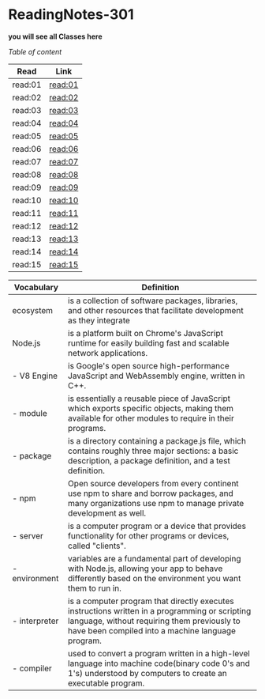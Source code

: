 # ReadingNotes-301

**you will see all Classes here**

*Table of content*
 
 Read      |  Link
 ----------|--------------
 read:01   |  [read:01](https://amalmalmomani.github.io/ReadingNotes-301/read-01)
 read:02   |  [read:02](https://amalmalmomani.github.io/ReadingNotes-301/read-02)
 read:03   |  [read:03](https://amalmalmomani.github.io/ReadingNotes-301/read-03)
 read:04   |  [read:04](https://amalmalmomani.github.io/ReadingNotes-301/read-04)
 read:05   |  [read:05](https://amalmalmomani.github.io/ReadingNotes-301/read-05)
 read:06   |  [read:06](https://amalmalmomani.github.io/ReadingNotes-301/read-06)
 read:07   |  [read:07](https://amalmalmomani.github.io/ReadingNotes-301/read-07)
 read:08   |  [read:08](https://amalmalmomani.github.io/ReadingNotes-301/read-08)
 read:09   |  [read:09](https://amalmalmomani.github.io/ReadingNotes-301/read-09)
 read:10   |  [read:10](https://amalmalmomani.github.io/ReadingNotes-301/read-10)
 read:11   |  [read:11](https://amalmalmomani.github.io/ReadingNotes-301/read-11)
 read:12   |  [read:12](https://amalmalmomani.github.io/ReadingNotes-301/read-12)
 read:13   |  [read:13](https://amalmalmomani.github.io/ReadingNotes-301/read-13)
 read:14   |  [read:14](https://amalmalmomani.github.io/ReadingNotes-301/read-14)
 read:15   |  [read:15](https://amalmalmomani.github.io/ReadingNotes-301/read-15)



   Vocabulary   |  Definition
 ---------------|--------------
     ecosystem  | is a collection of software packages, libraries, and other resources that facilitate development as they integrate                     | with each other. 
     Node.js    | is a platform built on Chrome's JavaScript runtime for easily building fast and scalable network applications.
   - V8 Engine  | is Google's open source high-performance JavaScript and WebAssembly engine, written in C++. 
   - module     | is essentially a reusable piece of JavaScript which exports specific objects, making them available for other modules to require in their programs.
   - package    | is a directory containing a package.js file, which contains roughly three major sections: a basic description, a package definition, and a test definition.
   - npm        |  Open source developers from every continent use npm to share and borrow packages, and many organizations use npm to manage private development as well.
   - server     | is a computer program or a device that provides functionality for other programs or devices, called "clients".
   - environment| variables are a fundamental part of developing with Node.js, allowing your app to behave differently based on the environment you want them to run in. 
   - interpreter| is a computer program that directly executes instructions written in a programming or scripting language, without requiring them previously to have been compiled into a machine language program.
   - compiler   | used to convert a program written in a high-level language into machine code(binary code 0's and 1's) understood by computers to create an executable program.
  
